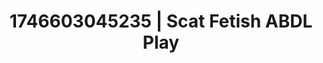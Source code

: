 ---
categories:
- Dirty inner voice
- Elegant fetish
- AI-generated
- Whipped cream play
- Erotic voice acting
- ASMR
- Morning after
- Cosplay
image: /assets/images/1746603045235.jpg
layout: post
seo:
  description: Featured content with exclusive Scat Fetish, ABDL Play. HD images available.
  keywords: Scat Fetish, ABDL Play
  og_image: /assets/images/1746603045235.jpg
  schema_type: VisualArtwork
tags:
- '#1746603045235'
- Scat Fetish
- ABDL Play
title: 1746603045235 | Scat Fetish ABDL Play
---